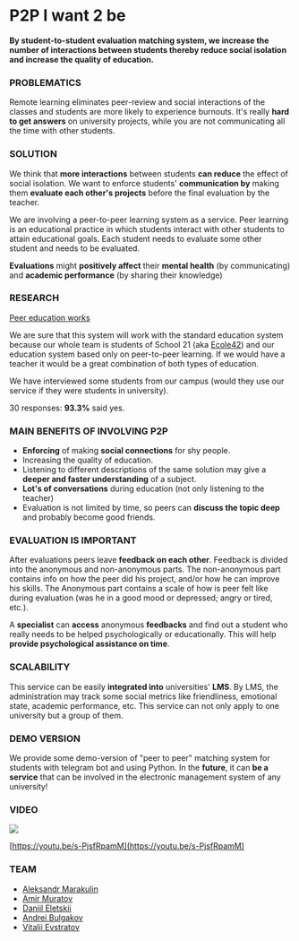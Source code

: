 # P2P I want 2 be
**By student-to-student evaluation matching system, we increase the number of interactions between students thereby reduce social isolation and increase the quality of education.**

### PROBLEMATICS
Remote learning eliminates peer-review and social interactions of the classes and students are more likely to experience burnouts. It's really **hard to get answers** on university projects, while you are not communicating all the time with other students.

### SOLUTION
We think that **more interactions** between students **can reduce** the effect of social isolation.
We want to enforce students' **communication by** making them **evaluate each other's projects** before the final evaluation by the teacher.

We are involving a peer-to-peer learning system as a service. Peer learning is an educational practice in which students interact with other students to attain educational goals. Each student needs to evaluate some other student and needs to be evaluated.

**Evaluations** might **positively affect** their **mental health** (by communicating) and **academic performance** (by sharing their knowledge)

### RESEARCH
[Peer education works](https://bit.ly/32ouZgf)

We are sure that this system will work with the standard education system because our whole team is students of School 21 (aka [Ecole42](http://42.fr)) and our education system based only on peer-to-peer learning. If we would have a teacher it would be a great combination of both types of education.

We have interviewed some students from our campus (would they use our service if they were students in university).

30 responses: **93.3%** said yes.

### MAIN BENEFITS OF INVOLVING P2P
* **Enforcing** of making **social connections** for shy people.
* Increasing the quality of education.
* Listening to different descriptions of the same solution may give a **deeper and faster understanding** of a subject.
* **Lot's of conversations** during education (not only listening to the teacher)
* Evaluation is not limited by time, so peers can **discuss the topic deep** and probably become good friends.

### EVALUATION IS IMPORTANT
After evaluations peers leave **feedback on each other**. Feedback is divided into the anonymous and non-anonymous parts. The non-anonymous part contains info on how the peer did his project, and/or how he can improve his skills. The Anonymous part contains a scale of how is peer felt like during evaluation (was he in a good mood or depressed; angry or tired, etc.).

A **specialist** can **access** anonymous **feedbacks** and find out a student who really needs to be helped psychologically or educationally. This will help **provide psychological assistance on time**.

### SCALABILITY
This service can be easily **integrated into** universities' **LMS**. By LMS, the administration may track some social metrics like friendliness, emotional state, academic performance, etc.
This service can not only apply to one university but a group of them.

### DEMO VERSION
We provide some demo-version of "peer to peer" matching system for students with telegram bot and using Python. In the **future**, it can **be a service** that can be involved in the electronic management system of any university!

### VIDEO
<img src="https://github.com/zkerriga/p2p/blob/main/preview.png">

[https://youtu.be/s-PjsfRpamM](https://youtu.be/s-PjsfRpamM)

### TEAM
* [Aleksandr Marakulin](https://github.com/1Sancha1)
* [Amir Muratov](https://github.com/deddara)
* [Daniil Eletskii](https://github.com/zkerriga)
* [Andrei Bulgakov](https://github.com/awerebea)
* [Vitalii Evstratov](https://github.com/vesord)
